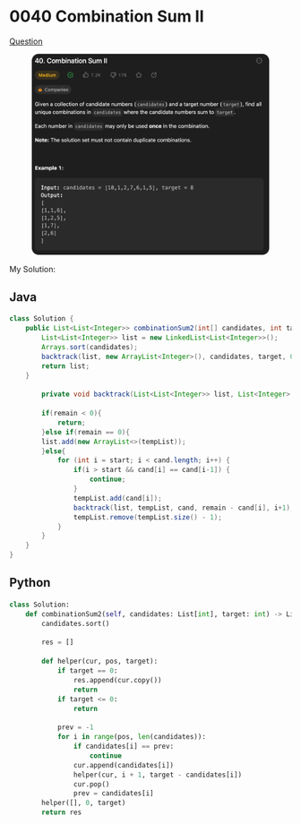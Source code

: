 # 0040 Combination Sum II

[Question](https://leetcode.com/problems/combination-sum-ii/description/?envType=study-plan\&id=algorithm-ii)

<figure><img src="../.gitbook/assets/image (2) (1) (5).png" alt=""><figcaption></figcaption></figure>



My Solution:

## Java

```java
class Solution {
    public List<List<Integer>> combinationSum2(int[] candidates, int target) {
        List<List<Integer>> list = new LinkedList<List<Integer>>();
        Arrays.sort(candidates);
        backtrack(list, new ArrayList<Integer>(), candidates, target, 0);
        return list;
    }

        private void backtrack(List<List<Integer>> list, List<Integer> tempList, int[] cand, int remain, int start){
        
        if(remain < 0){
            return; 
        }else if(remain == 0){
        list.add(new ArrayList<>(tempList));
        }else{
            for (int i = start; i < cand.length; i++) {
                if(i > start && cand[i] == cand[i-1]) {
                    continue; 
                }
                tempList.add(cand[i]);
                backtrack(list, tempList, cand, remain - cand[i], i+1);
                tempList.remove(tempList.size() - 1);
            }
        }
    }
}
```



## Python

```python
class Solution:
    def combinationSum2(self, candidates: List[int], target: int) -> List[List[int]]:
        candidates.sort()

        res = []

        def helper(cur, pos, target):
            if target == 0:
                res.append(cur.copy())
                return
            if target <= 0:
                return
            
            prev = -1
            for i in range(pos, len(candidates)):
                if candidates[i] == prev:
                    continue
                cur.append(candidates[i])
                helper(cur, i + 1, target - candidates[i])
                cur.pop()
                prev = candidates[i]
        helper([], 0, target)
        return res
```
